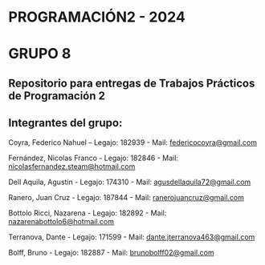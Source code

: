 # PROGRAMACIÓN2 - 2024
# GRUPO 8

## Repositorio para entregas de Trabajos Prácticos de Programación 2

## Integrantes del grupo:

Coyra, Federico Nahuel – Legajo: 182939 - Mail: federicocoyra@gmail.com

Fernández, Nicolas Franco - Legajo: 182846 - Mail: nicolasfernandez.steam@hotmail.com

Dell Aquila, Agustin - Legajo: 174310 - Mail: agusdellaquila72@gmail.com

Ranero, Juan Cruz - Legajo: 187844 - Mail: ranerojuancruz@gmail.com

Bottolo Ricci, Nazarena - Legajo: 182892 - Mail: nazarenabottolo6@hotmail.com

Terranova, Dante - Legajo: 171599 - Mail: dante.jterranova463@gmail.com

Bolff, Bruno - Legajo: 182887 - Mail: brunobolff02@gmail.com

